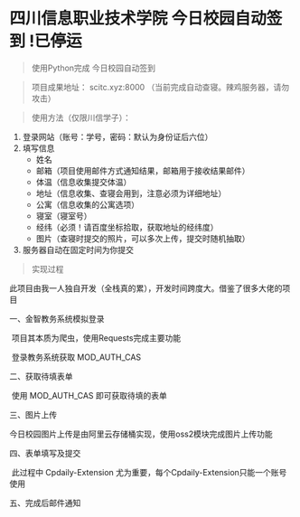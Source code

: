 # 四川信息职业技术学院 今日校园自动签到 !已停运

> 使用Python完成 今日校园自动签到

> 项目成果地址： scitc.xyz:8000 （当前完成自动查寝。辣鸡服务器，请勿攻击）

> 使用方法（仅限川信学子）：

1. 登录网站（账号：学号，密码：默认为身份证后六位）
2. 填写信息
   - 姓名
   - 邮箱（项目使用邮件方式通知结果，邮箱用于接收结果邮件）
   - 体温（信息收集提交体温）
   - 地址（信息收集、查寝会用到，注意必须为详细地址）
   - 公寓（信息收集的公寓选项）
   - 寝室（寝室号）
   - 经纬（必须！请百度坐标拾取，获取地址的经纬度）
   - 图片（查寝时提交的照片，可以多次上传，提交时随机抽取）
3. 服务器自动在固定时间为你提交

> 实现过程

此项目由我一人独自开发（全栈真的累），开发时间跨度大。借鉴了很多大佬的项目

一、金智教务系统模拟登录

​	项目其本质为爬虫，使用Requests完成主要功能

​	登录教务系统获取 MOD_AUTH_CAS

二、获取待填表单

​	使用 MOD_AUTH_CAS 即可获取待填的表单

三、图片上传

​	今日校园图片上传是由阿里云存储桶实现，使用oss2模块完成图片上传功能

四、表单填写及提交

​	此过程中 Cpdaily-Extension 尤为重要，每个Cpdaily-Extension只能一个账号使用

五、完成后邮件通知

